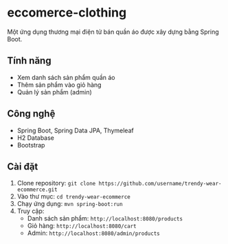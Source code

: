 ﻿# eccomerce-clothing
Một ứng dụng thương mại điện tử bán quần áo được xây dựng bằng Spring Boot.
## Tính năng
- Xem danh sách sản phẩm quần áo
- Thêm sản phẩm vào giỏ hàng
- Quản lý sản phẩm (admin)
## Công nghệ
- Spring Boot, Spring Data JPA, Thymeleaf
- H2 Database
- Bootstrap

## Cài đặt
1. Clone repository: `git clone https://github.com/username/trendy-wear-ecommerce.git`
2. Vào thư mục: `cd trendy-wear-ecommerce`
3. Chạy ứng dụng: `mvn spring-boot:run`
4. Truy cập:
   - Danh sách sản phẩm: `http://localhost:8080/products`
   - Giỏ hàng: `http://localhost:8080/cart`
   - Admin: `http://localhost:8080/admin/products`
